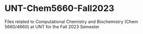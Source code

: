 # UNT-Chem5660-Fall2023
Files related to Computational Chemistry and Biochemistry (Chem 5660/4660) at UNT for the Fall 2023 Semester
